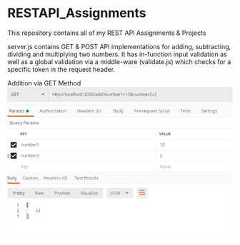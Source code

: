 # RESTAPI_Assignments
This repository contains all of my REST API Assignments &amp; Projects

server.js contains GET & POST API implementations for adding, subtracting, dividing and multiplying two numbers. It has in-function input validation as well as a global validation via a middle-ware (validate.js) which checks for a specific token in the request header.

Addition via GET Method
![](images/get%20add.png)
